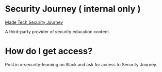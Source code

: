 # Security Journey ( internal only )
[Made Tech Security Journey](https://madetech.securityjourney.com/)

A third-party provider of security education content.

# How do I get access?
Post in x-security-learning on Slack and ask for access to Security Journey.
